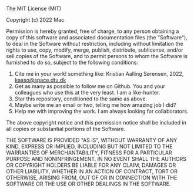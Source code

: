 
The MIT License (MIT)

Copyright (c) 2022 Mac

Permission is hereby granted, free of charge, to any person obtaining a copy
of this software and associated documentation files (the "Software"), to deal
in the Software without restriction, including without limitation the rights
to use, copy, modify, merge, publish, distribute, sublicense, and/or sell
copies of the Software, and to permit persons to whom the Software is
furnished to do so, subject to the following conditions:

1) Cite me in your work! something like: Kristian Aalling Sørensen, 2022, kaaso@space.dtu.dk
2) Get as many as possible to follow me on Github. You and your colleagues who use this at the very least. I am a like-hunter. 
3) Star this repository, conditioned to the same as above.
4) Maybe write me an email or two, telling me how amazing job I did?
5) Help me with improving the work. I am always looking for collaborators. 

The above copyright notice and this permission notice shall be included in all
copies or substantial portions of the Software.

THE SOFTWARE IS PROVIDED "AS IS", WITHOUT WARRANTY OF ANY KIND, EXPRESS OR
IMPLIED, INCLUDING BUT NOT LIMITED TO THE WARRANTIES OF MERCHANTABILITY,
FITNESS FOR A PARTICULAR PURPOSE AND NONINFRINGEMENT. IN NO EVENT SHALL THE
AUTHORS OR COPYRIGHT HOLDERS BE LIABLE FOR ANY CLAIM, DAMAGES OR OTHER
LIABILITY, WHETHER IN AN ACTION OF CONTRACT, TORT OR OTHERWISE, ARISING FROM,
OUT OF OR IN CONNECTION WITH THE SOFTWARE OR THE USE OR OTHER DEALINGS IN THE
SOFTWARE.

